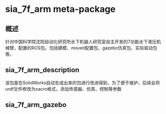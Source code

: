 # sia_7f_arm meta-package

## 概述
针对中国科学院沈阳自动化研究所水下机器人研究室自主开发的7功能水下液压机械臂，配置的ROS包，包括建模、moveit配置包、gazebo仿真包、实际驱动包等。

## sia_7f_arm_description
该包是在SolidWorks自动生成出来的包进行改进得到，为了便于维护，后续会将urdf文件修改为xacro格式，添加传感器、仿真、控制等参数

## sia_7f_arm_gazebo



